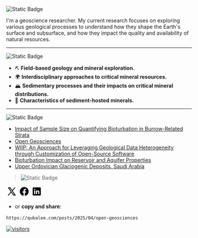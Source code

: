 ![Static Badge](https://img.shields.io/badge/Hello%20and%20Welcome-000000?logo=github&link=https%3A%2F%2Fqubalee.com%2F)

I'm a geoscience researcher. My current research focuses on exploring various geological processes to understand how they shape the Earth's surface and subsurface, and how they impact the quality and availability of natural resources.

___

![Static Badge](https://img.shields.io/badge/Current-Research_Interests-blue?link=http%3A%2F%2Fpure.kfupm.edu.sa%2Fen%2Fpersons%2Fabdullah-alqubalee)

- ⛏️ **Field-based geology and mineral exploration.**
- 🌍 **Interdisciplinary approaches to critical mineral resources.**
- 🏔️ **Sedimentary processes and their impacts on critical mineral distributions.**
- 💎 **Characteristics of sediment-hosted minerals.**
____
![Static Badge](https://img.shields.io/badge/Latest%20updates-ALQUBALEE_Notes-black?labelColor=green&link=http%3A%2F%2Fqubalee.com)

<!-- BLOG-POST-LIST:START -->
- [Impact of Sample Size on Quantifying Bioturbation in Burrow-Related Strata](https://qubalee.github.io/posts/2025/04/quantifying-bioturbation/)
- [Open Geosciences](https://qubalee.github.io/posts/2025/04/open-geosciences/)
- [WIIP: An Approach for Leveraging Geological Data Heterogeneity through Customization of Open-Source Software](https://qubalee.github.io/posts/2025/04/wiip/)
- [Bioturbation Impact on Reservoir and Aquifer Properties](https://qubalee.github.io/posts/2025/04/bioturbation/)
- [Upper Ordovician Glaciogenic Deposits, Saudi Arabia](https://qubalee.github.io/posts/2025/04/UOGD/)
<!-- BLOG-POST-LIST:END -->


> ![Static Badge](https://img.shields.io/badge/Support-Open_Geosciences_via-white?labelColor=blue&link=https%3A%2F%2Fqubalee.com%2Fposts%2F2025%2F04%2Fopen-geosciences%2F)

[![X](https://raw.githubusercontent.com/qubalee/qubalee/refs/heads/main/images/x.png)](https://x.com/share?url=https://qubalee.com/posts/2025/04/open-geosciences) 
[![Facebook](https://raw.githubusercontent.com/qubalee/qubalee/refs/heads/main/images/fb.png)](https://www.facebook.com/sharer/sharer.php?u=https://qubalee.com/posts/2025/04/open-geosciences) 
[![LinkedIn](https://raw.githubusercontent.com/qubalee/qubalee/refs/heads/main/images/in.png)](https://www.linkedin.com/sharing/share-offsite/?url=https://qubalee.com/posts/2025/04/open-geosciences)
- or **copy and share**:
```copy
https://qubalee.com/posts/2025/04/open-geosciences
```
[![visitors](https://visitor-badge.laobi.icu/badge?page_id=qubalee.qubalee)](https://visitor-badge.laobi.icu/badge?page_id=qubalee.visitor-badge)

